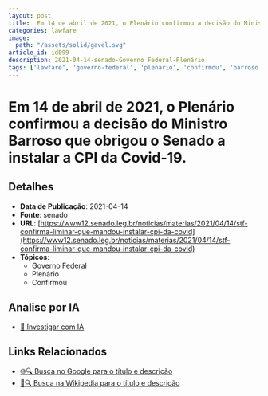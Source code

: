 ```yaml
---
layout: post
title:  Em 14 de abril de 2021, o Plenário confirmou a decisão do Ministro Barroso que obrigou o Senado a instalar a CPI da Covid-19.
categories: lawfare
image: 
  path: "/assets/solid/gavel.svg"
article_id: id099
description: 2021-04-14-senado-Governo Federal-Plenário
tags: ['lawfare', 'governo-federal', 'plenario', 'confirmou', 'barroso']
---
```


# Em 14 de abril de 2021, o Plenário confirmou a decisão do Ministro Barroso que obrigou o Senado a instalar a CPI da Covid-19.

## Detalhes
- **Data de Publicação**: 2021-04-14
- **Fonte**: senado
- **URL**: [https://www12.senado.leg.br/noticias/materias/2021/04/14/stf-confirma-liminar-que-mandou-instalar-cpi-da-covid](https://www12.senado.leg.br/noticias/materias/2021/04/14/stf-confirma-liminar-que-mandou-instalar-cpi-da-covid)
- **Tópicos**:
  - Governo Federal
  - Plenário
  - Confirmou

## Analise por IA
- [🤖 Investigar com IA](https://www.perplexity.ai/search?q=%22not%C3%ADcia%20artigo%20Brasil%22%20Em%2014%20de%20abril%20de%202021%2C%20o%20Plen%C3%A1rio%20confirmou%20a%20decis%C3%A3o%20do%20Ministro%20Barroso%20que%20obrigou%20o%20Senado%20a%20instalar%20a%20CPI%20da%20Covid-19.%20senado%202021-04-14)

## Links Relacionados
- [🌐🔍 Busca no Google para o título e descrição](https://www.google.com/search?q=%22not%C3%ADcia%20artigo%20Brasil%22%20Em%2014%20de%20abril%20de%202021%2C%20o%20Plen%C3%A1rio%20confirmou%20a%20decis%C3%A3o%20do%20Ministro%20Barroso%20que%20obrigou%20o%20Senado%20a%20instalar%20a%20CPI%20da%20Covid-19.%20senado%202021-04-14)
- [📖🔍 Busca na Wikipedia para o título e descrição](https://pt.wikipedia.org/w/index.php?search=%22not%C3%ADcia%20artigo%20Brasil%22%20Em%2014%20de%20abril%20de%202021%2C%20o%20Plen%C3%A1rio%20confirmou%20a%20decis%C3%A3o%20do%20Ministro%20Barroso%20que%20obrigou%20o%20Senado%20a%20instalar%20a%20CPI%20da%20Covid-19.%20senado%202021-04-14)

